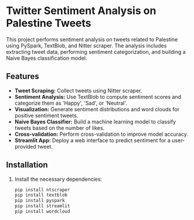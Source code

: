# Twitter Sentiment Analysis on Palestine Tweets

This project performs sentiment analysis on tweets related to Palestine using PySpark, TextBlob, and Nitter scraper. The analysis includes extracting tweet data, performing sentiment categorization, and building a Naive Bayes classification model.

## Features

* **Tweet Scraping:** Collect tweets using Nitter scraper.
* **Sentiment Analysis:** Use TextBlob to compute sentiment scores and categorize them as 'Happy', 'Sad', or 'Neutral'.
* **Visualization:** Generate sentiment distributions and word clouds for positive sentiment tweets.
* **Naive Bayes Classifier:** Build a machine learning model to classify tweets based on the number of likes.
* **Cross-validation:** Perform cross-validation to improve model accuracy.
* **Streamlit App:** Deploy a web interface to predict sentiment for a user-provided tweet.

## Installation

1. Install the necessary dependencies:
   ```bash
   pip install ntscraper
   pip install textblob
   pip install pyspark
   pip install streamlit
   pip install wordcloud
